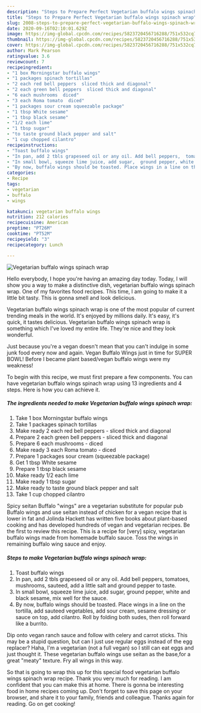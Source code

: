 ```yaml
---
description: "Steps to Prepare Perfect Vegetarian buffalo wings spinach wrap"
title: "Steps to Prepare Perfect Vegetarian buffalo wings spinach wrap"
slug: 2008-steps-to-prepare-perfect-vegetarian-buffalo-wings-spinach-wrap
date: 2020-09-16T02:10:01.629Z
image: https://img-global.cpcdn.com/recipes/5823720456716288/751x532cq70/vegetarian-buffalo-wings-spinach-wrap-recipe-main-photo.jpg
thumbnail: https://img-global.cpcdn.com/recipes/5823720456716288/751x532cq70/vegetarian-buffalo-wings-spinach-wrap-recipe-main-photo.jpg
cover: https://img-global.cpcdn.com/recipes/5823720456716288/751x532cq70/vegetarian-buffalo-wings-spinach-wrap-recipe-main-photo.jpg
author: Mark Pearson
ratingvalue: 3.6
reviewcount: 7
recipeingredient:
- "1 box Morningstar buffalo wings"
- "1 packages spinach tortillas"
- "2 each red bell peppers  sliced thick and diagonal"
- "2 each green bell peppers  sliced thick and diagonal"
- "6 each mushrooms  diced"
- "3 each Roma tomato  diced"
- "1 packages sour cream squeezable package"
- "1 tbsp White sesame"
- "1 tbsp black sesame"
- "1/2 each lime"
- "1 tbsp sugar"
- "to taste ground black pepper and salt"
- "1 cup chopped cilantro"
recipeinstructions:
- "Toast buffalo wings"
- "In pan, add 2 tbls grapeseed oil or any oil. Add bell peppers,  tomatoes,  mushrooms,  sauteed, add a little salt and ground pepper  to taste."
- "In small bowl, squeeze lime juice, add sugar,  ground pepper, white and black sesame, mix well for the sauce."
- "By now, buffalo wings should be toasted. Place wings in a line on the tortilla,  add sauteed vegetables, add sour cream, sesame  dressing or sauce on top, add cilantro.  Roll by folding both sudes, then roll forward like a burrito."
categories:
- Recipe
tags:
- vegetarian
- buffalo
- wings

katakunci: vegetarian buffalo wings 
nutrition: 212 calories
recipecuisine: American
preptime: "PT26M"
cooktime: "PT52M"
recipeyield: "3"
recipecategory: Lunch

---
```



![Vegetarian buffalo wings spinach wrap](https://img-global.cpcdn.com/recipes/5823720456716288/751x532cq70/vegetarian-buffalo-wings-spinach-wrap-recipe-main-photo.jpg)

Hello everybody, I hope you're having an amazing day today. Today, I will show you a way to make a distinctive dish, vegetarian buffalo wings spinach wrap. One of my favorites food recipes. This time, I am going to make it a little bit tasty. This is gonna smell and look delicious.

Vegetarian buffalo wings spinach wrap is one of the most popular of current trending meals in the world. It's enjoyed by millions daily. It's easy, it's quick, it tastes delicious. Vegetarian buffalo wings spinach wrap is something which I've loved my entire life. They're nice and they look wonderful.

Just because you&#39;re a vegan doesn&#39;t mean that you can&#39;t indulge in some junk food every now and again. Vegan Buffalo Wings just in time for SUPER BOWL! Before I became plant based/vegan buffalo wings were my weakness!


To begin with this recipe, we must first prepare a few components. You can have vegetarian buffalo wings spinach wrap using 13 ingredients and 4 steps. Here is how you can achieve it.

<!--inarticleads1-->

##### The ingredients needed to make Vegetarian buffalo wings spinach wrap:

1. Take 1 box Morningstar buffalo wings
1. Take 1 packages spinach tortillas
1. Make ready 2 each red bell peppers - sliced thick and diagonal
1. Prepare 2 each green bell peppers - sliced thick and diagonal
1. Prepare 6 each mushrooms - diced
1. Make ready 3 each Roma tomato - diced
1. Prepare 1 packages sour cream (squeezable package)
1. Get 1 tbsp White sesame
1. Prepare 1 tbsp black sesame
1. Make ready 1/2 each lime
1. Make ready 1 tbsp sugar
1. Make ready to taste ground black pepper and salt
1. Take 1 cup chopped cilantro


Spicy seitan Buffalo &#34;wings&#34; are a vegetarian substitute for popular pub Buffalo wings and use seitan instead of chicken for a vegan recipe that is lower in fat and Jolinda Hackett has written five books about plant-based cooking and has developed hundreds of vegan and vegetarian recipes. Be the first to review this recipe. This is a recipe for [very] spicy, vegetarian buffalo wings made from homemade buffalo sauce. Toss the wings in remaining buffalo wing sauce and enjoy. 

<!--inarticleads2-->

##### Steps to make Vegetarian buffalo wings spinach wrap:

1. Toast buffalo wings
1. In pan, add 2 tbls grapeseed oil or any oil. Add bell peppers,  tomatoes,  mushrooms,  sauteed, add a little salt and ground pepper  to taste.
1. In small bowl, squeeze lime juice, add sugar,  ground pepper, white and black sesame, mix well for the sauce.
1. By now, buffalo wings should be toasted. Place wings in a line on the tortilla,  add sauteed vegetables, add sour cream, sesame  dressing or sauce on top, add cilantro.  Roll by folding both sudes, then roll forward like a burrito.


Dip onto vegan ranch sauce and follow with celery and carrot sticks. This may be a stupid question, but can I just use regular eggs instead of the egg replacer? Haha, I&#39;m a vegetarian (not a full vegan) so I still can eat eggs and just thought it. These vegetarian buffalo wings use seitan as the base,for a great &#34;meaty&#34; texture. Fry all wings in this way. 

So that is going to wrap this up for this special food vegetarian buffalo wings spinach wrap recipe. Thank you very much for reading. I am confident that you can make this at home. There is gonna be interesting food in home recipes coming up. Don't forget to save this page on your browser, and share it to your family, friends and colleague. Thanks again for reading. Go on get cooking!
